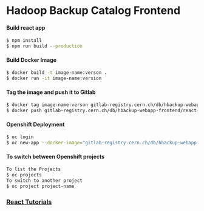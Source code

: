# Hadoop Backup Catalog Frontend


#### Build react app
```sh
$ npm install
$ npm run build --production
```


#### Build Docker Image
```sh
$ docker build -t image-name:verson .
$ docker run -it image-name:version
```

#### Tag the image and push it to Gitlab
```sh
$ docker tag image-name:verson gitlab-registry.cern.ch/db/hbackup-webapp-frontend/react-docker
$ docker push gitlab-registry.cern.ch/db/hbackup-webapp-frontend/react-docker
```

#### Openshift Deployment
```sh
$ oc login
$ oc new-app --docker-image="gitlab-registry.cern.ch/db/hbackup-webapp-frontend/react-docker" 
```

#### To switch between Openshift projects
```sh
To list the Projects 
$ oc projects
To switch to another project
$ oc project project-name 
```


### [React Tutorials](https://goo.gl/2VQfsS)

